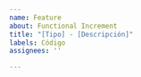 ```yaml
---
name: Feature
about: Functional Increment
title: "[Tipo] - [Descripción]"
labels: Código
assignees: ''

---
```



